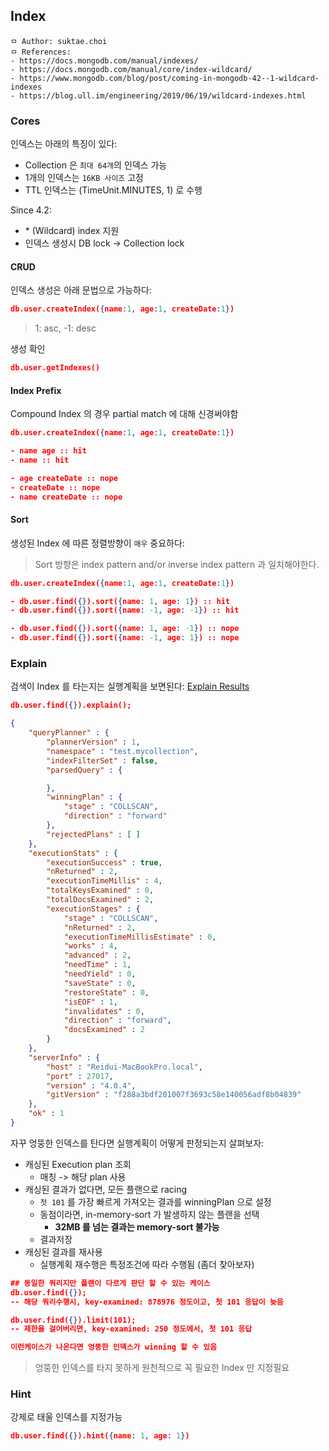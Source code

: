 ## Index

```
ㅁ Author: suktae.choi
ㅁ References:
- https://docs.mongodb.com/manual/indexes/
- https://docs.mongodb.com/manual/core/index-wildcard/
- https://www.mongodb.com/blog/post/coming-in-mongodb-42--1-wildcard-indexes
- https://blog.ull.im/engineering/2019/06/19/wildcard-indexes.html
```

### Cores

인덱스는 아래의 특징이 있다:

- Collection 은 `최대 64개`의 인덱스 가능
- 1개의 인덱스는 `16KB 사이즈` 고정
- TTL 인덱스는 (TimeUnit.MINUTES, 1) 로 수행

Since 4.2:

- \* (Wildcard) index 지원
- 인덱스 생성시 DB lock -> Collection lock

#### CRUD

인덱스 생성은 아래 문법으로 가능하다:

```json
db.user.createIndex({name:1, age:1, createDate:1})
```

> 1: asc, -1: desc

생성 확인

```json
db.user.getIndexes()
```

#### Index Prefix

Compound Index 의 경우 partial match 에 대해 신경써야함

```json
db.user.createIndex({name:1, age:1, createDate:1})

- name age :: hit
- name :: hit

- age createDate :: nope
- createDate :: nope
- name createDate :: nope
```

#### Sort

생성된 Index 에 따른 정렬방향이 `매우` 중요하다:

> Sort 방향은 index pattern and/or inverse index pattern 과 일치해야한다.

```json
db.user.createIndex({name:1, age:1, createDate:1})

- db.user.find({}).sort({name: 1, age: 1}) :: hit
- db.user.find({}).sort({name: -1, age: -1}) :: hit

- db.user.find({}).sort({name: 1, age: -1}) :: nope
- db.user.find({}).sort({name: -1, age: 1}) :: nope
```

### Explain

검색이 Index 를 타는지는 실행계획을 보면된다: [Explain Results](https://docs.mongodb.com/manual/reference/explain-results/)

```json
db.user.find({}).explain();

{
	"queryPlanner" : {
		"plannerVersion" : 1,
		"namespace" : "test.mycollection",
		"indexFilterSet" : false,
		"parsedQuery" : {

		},
		"winningPlan" : {
			"stage" : "COLLSCAN",
			"direction" : "forward"
		},
		"rejectedPlans" : [ ]
	},
	"executionStats" : {
		"executionSuccess" : true,
		"nReturned" : 2,
		"executionTimeMillis" : 4,
		"totalKeysExamined" : 0,
		"totalDocsExamined" : 2,
		"executionStages" : {
			"stage" : "COLLSCAN",
			"nReturned" : 2,
			"executionTimeMillisEstimate" : 0,
			"works" : 4,
			"advanced" : 2,
			"needTime" : 1,
			"needYield" : 0,
			"saveState" : 0,
			"restoreState" : 0,
			"isEOF" : 1,
			"invalidates" : 0,
			"direction" : "forward",
			"docsExamined" : 2
		}
	},
	"serverInfo" : {
		"host" : "Reidui-MacBookPro.local",
		"port" : 27017,
		"version" : "4.0.4",
		"gitVersion" : "f288a3bdf201007f3693c58e140056adf8b04839"
	},
	"ok" : 1
}
```

자꾸 엉뚱한 인덱스를 탄다면 실행계획이 어떻게 판정되는지 살펴보자:

- 캐싱된 Execution plan 조회
  - 매칭 -> 해당 plan 사용
- 캐싱된 결과가 없다면, 모든 플랜으로 racing
  - `첫 101` 를 가장 빠르게 가져오는 결과를 winningPlan 으로 설정
  - 동점이라면, in-memory-sort 가 발생하지 않는 플랜을 선택
    - **32MB 를 넘는 결과는 memory-sort 불가능**
  - 결과저장
- 캐싱된 결과를 재사용
  - 실행계획 재수행은 특정조건에 따라 수행됨 (좀더 찾아보자)

```json
## 동일한 쿼리지만 플랜이 다르게 판단 할 수 있는 케이스
db.user.find({});
-- 해당 쿼리수행시, key-examined: 878976 정도이고, 첫 101 응답이 늦음

db.user.find({}).limit(101);
-- 제한을 걸어버리면, key-examined: 250 정도에서, 첫 101 응답

이런케이스가 나온다면 엉뚱한 인덱스가 winning 할 수 있음
```

> 엉뚱한 인덱스를 타지 못하게 원천적으로 꼭 필요한 Index 만 지정필요

### Hint

강제로 태울 인덱스를 지정가능

```json
db.user.find({}).hint({name: 1, age: 1})
```
